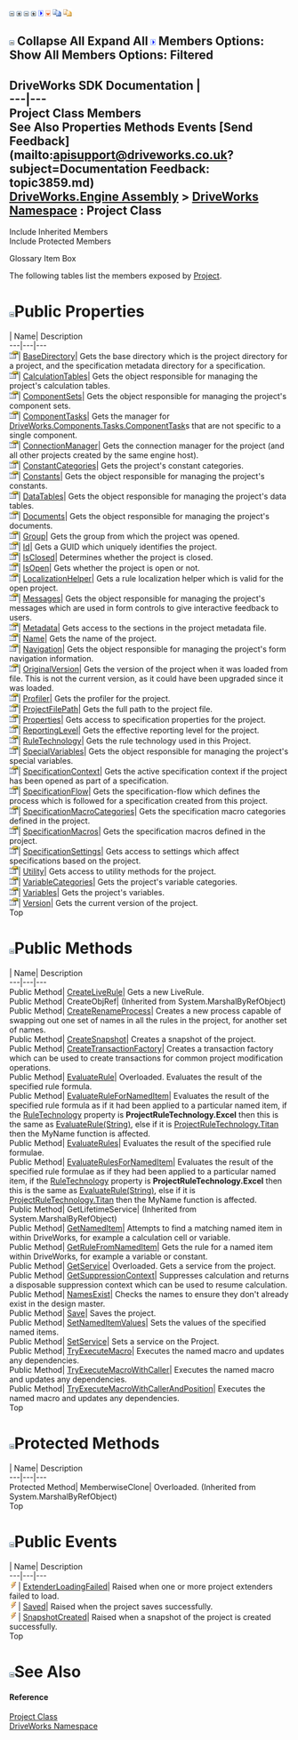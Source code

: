 ![](dotnetimages/collapse.gif) ![](dotnetimages/expand.gif) ![](dotnetimages/collapse.gif) ![](dotnetimages/expand.gif) ![](dotnetimages/drpdown.gif) ![](dotnetimages/drpdown_orange.gif) ![](dotnetimages/copycode.gif) ![](dotnetimages/copycodeHighlight.gif)

![](dotnetimages/collapse.gif) Collapse All Expand All ![](dotnetimages/drpdown.gif) Members Options: Show All  Members Options: Filtered   
---  
DriveWorks SDK Documentation  |   
---|---  
Project Class Members   
See Also Properties Methods Events [Send Feedback](mailto:apisupport@driveworks.co.uk?subject=Documentation Feedback: topic3859.md)  
[DriveWorks.Engine Assembly](topic2156.md) > [DriveWorks Namespace](topic2159.md) : Project Class  
---  
  
Include Inherited Members    
Include Protected Members  


Glossary Item Box

The following tables list the members exposed by [Project](topic3859.md).

# ![](dotnetimages/collapse.gif)Public Properties

| Name| Description  
---|---|---  
![Public Property](dotnetimages/publicProperty.gif)| [BaseDirectory](topic3889.md)| Gets the base directory which is the project directory for a project, and the specification metadata directory for a specification.   
![Public Property](dotnetimages/publicProperty.gif)| [CalculationTables](topic3890.md)| Gets the object responsible for managing the project's calculation tables.   
![Public Property](dotnetimages/publicProperty.gif)| [ComponentSets](topic3891.md)| Gets the object responsible for managing the project's component sets.   
![Public Property](dotnetimages/publicProperty.gif)| [ComponentTasks](topic3892.md)| Gets the manager for [DriveWorks.Components.Tasks.ComponentTask](topic6407.md)s that are not specific to a single component.   
![Public Property](dotnetimages/publicProperty.gif)| [ConnectionManager](topic3893.md)| Gets the connection manager for the project (and all other projects created by the same engine host).   
![Public Property](dotnetimages/publicProperty.gif)| [ConstantCategories](topic3894.md)| Gets the project's constant categories.   
![Public Property](dotnetimages/publicProperty.gif)| [Constants](topic3895.md)| Gets the object responsible for managing the project's constants.   
![Public Property](dotnetimages/publicProperty.gif)| [DataTables](topic3896.md)| Gets the object responsible for managing the project's data tables.   
![Public Property](dotnetimages/publicProperty.gif)| [Documents](topic3897.md)| Gets the object responsible for managing the project's documents.   
![Public Property](dotnetimages/publicProperty.gif)| [Group](topic3898.md)| Gets the group from which the project was opened.   
![Public Property](dotnetimages/publicProperty.gif)| [Id](topic3899.md)| Gets a GUID which uniquely identifies the project.   
![Public Property](dotnetimages/publicProperty.gif)| [IsClosed](topic3900.md)| Determines whether the project is closed.   
![Public Property](dotnetimages/publicProperty.gif)| [IsOpen](topic3901.md)| Gets whether the project is open or not.   
![Public Property](dotnetimages/publicProperty.gif)| [LocalizationHelper](topic3902.md)| Gets a rule localization helper which is valid for the open project.   
![Public Property](dotnetimages/publicProperty.gif)| [Messages](topic3903.md)| Gets the object responsible for managing the project's messages which are used in form controls to give interactive feedback to users.   
![Public Property](dotnetimages/publicProperty.gif)| [Metadata](topic3904.md)| Gets access to the sections in the project metadata file.   
![Public Property](dotnetimages/publicProperty.gif)| [Name](topic3905.md)| Gets the name of the project.   
![Public Property](dotnetimages/publicProperty.gif)| [Navigation](topic3906.md)| Gets the object responsible for managing the project's form navigation information.   
![Public Property](dotnetimages/publicProperty.gif)| [OriginalVersion](topic3907.md)| Gets the version of the project when it was loaded from file. This is not the current version, as it could have been upgraded since it was loaded.   
![Public Property](dotnetimages/publicProperty.gif)| [Profiler](topic3908.md)| Gets the profiler for the project.   
![Public Property](dotnetimages/publicProperty.gif)| [ProjectFilePath](topic3909.md)| Gets the full path to the project file.   
![Public Property](dotnetimages/publicProperty.gif)| [Properties](topic3910.md)| Gets access to specification properties for the project.   
![Public Property](dotnetimages/publicProperty.gif)| [ReportingLevel](topic3911.md)| Gets the effective reporting level for the project.   
![Public Property](dotnetimages/publicProperty.gif)| [RuleTechnology](topic3912.md)| Gets the rule technology used in this Project.   
![Public Property](dotnetimages/publicProperty.gif)| [SpecialVariables](topic3913.md)| Gets the object responsible for managing the project's special variables.   
![Public Property](dotnetimages/publicProperty.gif)| [SpecificationContext](topic3914.md)| Gets the active specification context if the project has been opened as part of a specification.   
![Public Property](dotnetimages/publicProperty.gif)| [SpecificationFlow](topic3915.md)| Gets the specification-flow which defines the process which is followed for a specification created from this project.   
![Public Property](dotnetimages/publicProperty.gif)| [SpecificationMacroCategories](topic3916.md)| Gets the specification macro categories defined in the project.   
![Public Property](dotnetimages/publicProperty.gif)| [SpecificationMacros](topic3917.md)| Gets the specification macros defined in the project.   
![Public Property](dotnetimages/publicProperty.gif)| [SpecificationSettings](topic3918.md)| Gets access to settings which affect specifications based on the project.   
![Public Property](dotnetimages/publicProperty.gif)| [Utility](topic3919.md)| Gets access to utility methods for the project.   
![Public Property](dotnetimages/publicProperty.gif)| [VariableCategories](topic3920.md)| Gets the project's variable categories.   
![Public Property](dotnetimages/publicProperty.gif)| [Variables](topic3921.md)| Gets the project's variables.   
![Public Property](dotnetimages/publicProperty.gif)| [Version](topic3922.md)| Gets the current version of the project.   
Top

# ![](dotnetimages/collapse.gif)Public Methods

| Name| Description  
---|---|---  
Public Method| [CreateLiveRule](topic3865.md)| Gets a new LiveRule.   
Public Method| CreateObjRef|  (Inherited from System.MarshalByRefObject)  
Public Method| [CreateRenameProcess](topic3866.md)| Creates a new process capable of swapping out one set of names in all the rules in the project, for another set of names.   
Public Method| [CreateSnapshot](topic3867.md)| Creates a snapshot of the project.   
Public Method| [CreateTransactionFactory](topic3868.md)| Creates a transaction factory which can be used to create transactions for common project modification operations.   
Public Method| [EvaluateRule](topic3869.md)| Overloaded. Evaluates the result of the specified rule formula.   
Public Method| [EvaluateRuleForNamedItem](topic3873.md)| Evaluates the result of the specified rule formula as if it had been applied to a particular named item, if the [RuleTechnology](topic3912.md) property is **ProjectRuleTechnology.Excel** then this is the same as [EvaluateRule(String)](topic3870.md), else if it is [ProjectRuleTechnology.Titan](topic2358.md) then the MyName function is affected.   
Public Method| [EvaluateRules](topic3874.md)| Evaluates the result of the specified rule formulae.   
Public Method| [EvaluateRulesForNamedItem](topic3875.md)| Evaluates the result of the specified rule formulae as if they had been applied to a particular named item, if the [RuleTechnology](topic3912.md) property is **ProjectRuleTechnology.Excel** then this is the same as [EvaluateRule(String)](topic3870.md), else if it is [ProjectRuleTechnology.Titan](topic2358.md) then the MyName function is affected.   
Public Method| GetLifetimeService|  (Inherited from System.MarshalByRefObject)  
Public Method| [GetNamedItem](topic3876.md)| Attempts to find a matching named item in within DriveWorks, for example a calculation cell or variable.   
Public Method| [GetRuleFromNamedItem](topic3877.md)| Gets the rule for a named item within DriveWorks, for example a variable or constant.   
Public Method| [GetService](topic3878.md)| Overloaded. Gets a service from the project.   
Public Method| [GetSuppressionContext](topic3881.md)| Suppresses calculation and returns a disposable suppression context which can be used to resume calculation.   
Public Method| [NamesExist](topic3882.md)| Checks the names to ensure they don't already exist in the design master.   
Public Method| [Save](topic3883.md)| Saves the project.   
Public Method| [SetNamedItemValues](topic3884.md)| Sets the values of the specified named items.   
Public Method| [SetService<T>](topic3885.md)| Sets a service on the Project.   
Public Method| [TryExecuteMacro](topic3886.md)| Executes the named macro and updates any dependencies.   
Public Method| [TryExecuteMacroWithCaller](topic3887.md)| Executes the named macro and updates any dependencies.   
Public Method| [TryExecuteMacroWithCallerAndPosition](topic3888.md)| Executes the named macro and updates any dependencies.   
Top

# ![](dotnetimages/collapse.gif)Protected Methods

| Name| Description  
---|---|---  
Protected Method| MemberwiseClone| Overloaded. (Inherited from System.MarshalByRefObject)  
Top

# ![](dotnetimages/collapse.gif)Public Events

| Name| Description  
---|---|---  
![Public Event](dotnetimages/publicEvent.gif)| [ExtenderLoadingFailed](topic3923.md)| Raised when one or more project extenders failed to load.   
![Public Event](dotnetimages/publicEvent.gif)| [Saved](topic3924.md)| Raised when the project saves successfully.   
![Public Event](dotnetimages/publicEvent.gif)| [SnapshotCreated](topic3925.md)| Raised when a snapshot of the project is created successfully.   
Top

# ![](dotnetimages/collapse.gif)See Also

#### Reference

[Project Class](topic3859.md)   
[DriveWorks Namespace](topic2159.md)


